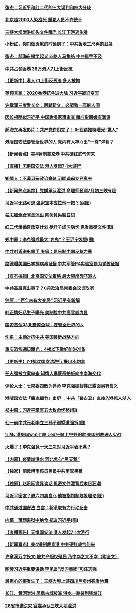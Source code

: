 
#### [ 张杰：习近平和红二代的三大误判和四大分歧](https://github.com/begood0513/goodnews/blob/master/pages/soh5/378838.md)
#### [ 北京超2000人染疫死 重要人员不许统计](https://github.com/begood0513/goodnews/blob/master/pages/recommended/a102880711.md)
#### [ 三峡大坝泄洪红头文件曝光 长江下游逃生难](https://github.com/begood0513/goodnews/blob/master/pages/recommended/a102881961.md)
#### [ 小粉红，你们做贡献的时候到了：中共掘地三尺再割韭菜](https://github.com/begood0513/goodnews/blob/master/pages/recommended/937295.md)
#### [ 张杰：郝海东揭竿起义 四路人马集结 中共措手不及](https://github.com/begood0513/goodnews/blob/master/pages/soh5/387766.md)
#### [ 中共占领香港 38万港人7.1上街反抗](https://github.com/begood0513/goodnews/blob/master/pages/nf4514/n12225818.md)
#### [ 【更新中】港人7.1上街反恶法 多人被拘](https://github.com/begood0513/goodnews/blob/master/pages/nsc415/n12224126.md)
#### [ 英预言家：2020香港抗争进大陆 习近平被迫变天](https://github.com/begood0513/goodnews/blob/master/pages/recommended/a102877295.md)
#### [ 许章润三度发长文：践踏斯文，必驱致一邪魅人间](https://github.com/begood0513/goodnews/blob/master/pages/recommended/937800.md)
#### [ 因长相酷似习近平 中国歌唱家遭审查 曝与彭丽媛有渊源](https://github.com/begood0513/goodnews/blob/master/pages/soh5/396142.md)
#### [ 郝海东再发影片：共产党你们完了！ 叶钊颖推特曝光“媒人”](https://github.com/begood0513/goodnews/blob/master/pages/soh5/396118.md)
#### [ 港版国安法要管全世界的人 党内有人存心出“一尊”洋相？](https://github.com/begood0513/goodnews/blob/master/pages/soh5/396223.md)
#### [ 【新闻看点】美4锤制裁京港 中共硬扛底气何来](https://github.com/begood0513/goodnews/blob/master/pages/nsc413/n12223141.md)
#### [ 【直播】无惧国安法 港人发起7·1大游行](https://github.com/begood0513/goodnews/blob/master/pages/nf4514/n12219819.md)
#### [ 知情人：不满习玩政治豪赌 习明泽母女已离去](https://github.com/begood0513/goodnews/blob/master/pages/recommended/a102859369.md)
#### [ 【新闻热点追踪】党媒承认泄洪 命理师预测7月初三峡有险](https://github.com/begood0513/goodnews/blob/master/pages/nsc413/n12221281.md)
#### [ 习近平无路可退 温家宝本应拉他一把？(组图)](https://github.com/begood0513/goodnews/blob/master/pages/p2/938336.md)
#### [ 任志强绝食消息流出 网传其失联日记](https://github.com/begood0513/goodnews/blob/master/pages/prog1138/a102809467.md)
#### [ 红二代爆逼宫政变计划 枪杆子成习隐忧 连发重磅文件(图)](https://github.com/begood0513/goodnews/blob/master/pages/p2/938106.md)
#### [ 郑中原：李克强成最大“内鬼”？王沪宁发狠(图)](https://github.com/begood0513/goodnews/blob/master/pages/p2/935875.md)
#### [ 中共对香港出重手 专家：要压制中国反抗力量](https://github.com/begood0513/goodnews/blob/master/pages/soh5/395977.md)
#### [ 路德曝美国已掌握病毒证据 中共军管P4实验室是为销毁证据](https://github.com/begood0513/goodnews/blob/master/pages/recommended/922597.md)
#### [ 【有冇搞错】北京国安法策略 最大限度恐吓港人](https://github.com/begood0513/goodnews/blob/master/pages/nsc415/n12219875.md)
#### [ 中共高层真出事了？6月政治局常委会议皆取消](https://github.com/begood0513/goodnews/blob/master/pages/soh5/395809.md)
#### [ 钟原：“百年未有大变局” 习近平有新解](https://github.com/begood0513/goodnews/blob/master/pages/nsc413/n12225609.md)
#### [ 韩正情妇私生子曝光 美制裁中共高官威力显](https://github.com/begood0513/goodnews/blob/master/pages/prog204/a102873840.md)
#### [ 国安恶法38条震惊全球：要管全世界的人](https://github.com/begood0513/goodnews/blob/master/pages/nf4514/n12224164.md)
#### [ 沈舟：主动对抗中共 美国最新战略方向](https://github.com/begood0513/goodnews/blob/master/pages/nf4514/n12215183.md)
#### [ 重庆恐怖通知曝光：4楼以下做好防洪准备](https://github.com/begood0513/goodnews/blob/master/pages/prog204/a102883052.md)
#### [ 【更新中】7·1抗议国安法游行 警出水炮车](https://github.com/begood0513/goodnews/blob/master/pages/nf4514/n12224043.md)
#### [ 任志强被立案审查 知情人曝蔡奇拍板向中南海交代](https://github.com/begood0513/goodnews/blob/master/pages/recommended/a102818252.md)
#### [ 评论人士：七常委四散为逃命 李克强硬拉韩正露面另有含义](https://github.com/begood0513/goodnews/blob/master/pages/soh5/396487.md)
#### [ 港版国安法「魔鬼细节」出炉 ：中共「锦衣卫」直接入港抓人杀人](https://github.com/begood0513/goodnews/blob/master/pages/soh5/396103.md)
#### [ 郑中原：习近平掌军五大致命忧愁(图)](https://github.com/begood0513/goodnews/blob/master/pages/p2/938389.md)
#### [ 七一前中共元老李立三孙子别墅遭强拆(图)](https://github.com/begood0513/goodnews/blob/master/pages/p2/938240.md)
#### [ 江峰: 港版国安法上路 习近平赌上中共的命 美国制裁进入实战](https://github.com/begood0513/goodnews/blob/master/pages/soh6/396334.md)
#### [ 火爆了！李克强竟一天三次对习近平表不满？](https://github.com/begood0513/goodnews/blob/master/pages/soh5/384889.md)
#### [ 【内幕】疫情加洪水 河北忧心“黑天鹅”](https://github.com/begood0513/goodnews/blob/master/pages/nsc413/n12223344.md)
#### [ 【独家】前微博审核员勇揭中共审查黑幕](https://github.com/begood0513/goodnews/blob/master/pages/nf4514/n12207542.md)
#### [ 【独家】赵乐际诡异谈话 机密文件泄背后末日狂潮](https://github.com/begood0513/goodnews/blob/master/pages/soh5/395509.md)
#### [ 习近平密友？避六四卖良心 他被指炮制垃圾理论(图)](https://github.com/begood0513/goodnews/blob/master/pages/p2/935492.md)
#### [ 中共通过国安法 白宫：将采取有力行动反击](https://github.com/begood0513/goodnews/blob/master/pages/nf4514/n12222567.md)
#### [ 内幕：薄熙来狱中绝食 抗议习近平(图)](https://github.com/begood0513/goodnews/blob/master/pages/p2/938062.md)
#### [ 【直播预告】无惧国安法 港人发起7·1大游行](https://github.com/begood0513/goodnews/blob/master/pages/nsc413/n12219819.md)
#### [ 【新闻看点】美4锤制裁京港 中共硬扛底气何来](https://github.com/begood0513/goodnews/blob/master/pages/nf4514/n12223141.md)
#### [ 许章润万字长文:被共产极权殖民 乃中华之大不幸（附全文）](https://github.com/begood0513/goodnews/blob/master/pages/recommended/a102852933.md)
#### [ 网传习近平重要讲话 罕见谈“反习集团”和任志强](https://github.com/begood0513/goodnews/blob/master/pages/prog1138/a102827820.md)
#### [ 最担心的事发生了：三峡大坝上游四川阿坝州突发地震](https://github.com/begood0513/goodnews/blob/master/pages/soh5/396439.md)
#### [ 长江、黄河泄洪 凤凰古城被淹 洪水一路杀到钱塘江](https://github.com/begood0513/goodnews/blob/master/pages/soh5/396058.md)
#### [ 26省市遭洪灾 官媒承认三峡大坝泄洪](https://github.com/begood0513/goodnews/blob/master/pages/nf4514/n12219807.md)
